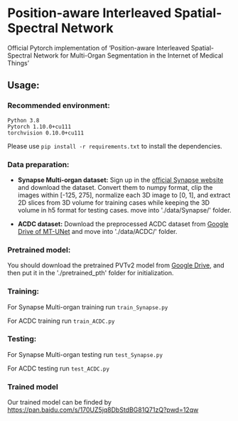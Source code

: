# Position-aware Interleaved Spatial-Spectral Network

Official Pytorch implementation of ‘Position-aware Interleaved Spatial-Spectral Network for Multi-Organ Segmentation in the Internet of Medical Things’

[comment]: <> (## Architecture)


## Usage:
### Recommended environment:
```
Python 3.8
Pytorch 1.10.0+cu111
torchvision 0.10.0+cu111
```
Please use ```pip install -r requirements.txt``` to install the dependencies.

### Data preparation:
- **Synapse Multi-organ dataset:**
Sign up in the [official Synapse website](https://www.synapse.org/#!Synapse:syn3193805/wiki/) and download the dataset. Convert them to numpy format, clip the images within [-125, 275], normalize each 3D image to [0, 1], and extract 2D slices from 3D volume for training cases while keeping the 3D volume in h5 format for testing cases. move into './data/Synapse/' folder.

- **ACDC dataset:**
Download the preprocessed ACDC dataset from [Google Drive of MT-UNet](https://drive.google.com/file/d/13qYHNIWTIBzwyFgScORL2RFd002vrPF2/view) and move into './data/ACDC/' folder.


### Pretrained model:
You should download the pretrained PVTv2 model from [Google Drive](https://drive.google.com/drive/folders/1Eu8v9vMRvt-dyCH0XSV2i77lAd62nPXV?usp=sharing), and then put it in the './pretrained_pth' folder for initialization. 

### Training:

For Synapse Multi-organ training run ```train_Synapse.py```

For ACDC training run ```train_ACDC.py```

### Testing:

For Synapse Multi-organ testing run ```test_Synapse.py```

For ACDC testing run ```test_ACDC.py```


### Trained model
Our trained model can be finded by https://pan.baidu.com/s/170UZ5jq8DbStdBG81Q71zQ?pwd=12qw

[comment]: <> (## Acknowledgement)

[comment]: <> (We are very grateful for these excellent works )

[comment]: <> (## Citations)

[comment]: <> (```)
